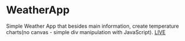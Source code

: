 # WeatherApp
Simple Weather App that besides main information, create temperature charts(no canvas - simple div manipulation with JavaScript).
[LIVE](https://weather-checker--app.herokuapp.com/)

